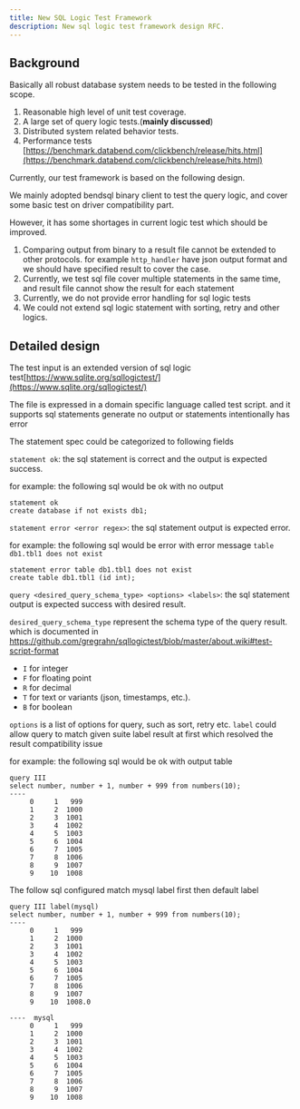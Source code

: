 ```yaml
---
title: New SQL Logic Test Framework
description: New sql logic test framework design RFC.
---
```


## Background

Basically all robust database system needs to be tested in the following scope.

1. Reasonable high level of unit test coverage.
2. A large set of query logic tests.(**mainly discussed**)
3. Distributed system related behavior tests.
4. Performance tests [https://benchmark.databend.com/clickbench/release/hits.html](https://benchmark.databend.com/clickbench/release/hits.html)

Currently, our test framework is based on the following design.

We mainly adopted bendsql binary client to test the query logic, and cover some basic test on driver compatibility part.

However, it has some shortages in current logic test which should be improved.

1. Comparing output from binary to a result file cannot be extended to other protocols. for example `http_handler` have json output format and we should have specified result to cover the case.
2. Currently, we test sql file cover multiple statements in the same time, and result file cannot show the result for each statement
3. Currently, we do not provide error handling for sql logic tests
4. We could not extend sql logic statement with sorting, retry and other logics.

## Detailed design

The test input is an extended version of sql logic test[https://www.sqlite.org/sqllogictest/](https://www.sqlite.org/sqllogictest/)

The file is expressed in a domain specific language called test script. and it supports sql statements generate no output or statements intentionally has error

The statement spec could be categorized to following fields

`statement ok`: the sql statement is correct and the output is expected success.

for example: the following sql would be ok with no output

```text
statement ok
create database if not exists db1;
```

`statement error <error regex>`: the sql statement output is expected error.

for example: the following sql would be error with error message `table db1.tbl1 does not exist`

```text
statement error table db1.tbl1 does not exist
create table db1.tbl1 (id int);
```

`query <desired_query_schema_type> <options> <labels>`: the sql statement output is expected success with desired result.

`desired_query_schema_type` represent the schema type of the query result. which is documented in https://github.com/gregrahn/sqllogictest/blob/master/about.wiki#test-script-format

- `I` for integer
- `F` for floating point
- `R` for decimal
- `T` for text or variants (json, timestamps, etc.).
- `B` for boolean

`options` is a list of options for query, such as sort, retry etc.
`label` could allow query to match given suite label result at first which resolved the result compatibility issue

for example: the following sql would be ok with output table

```text
query III
select number, number + 1, number + 999 from numbers(10);
----
     0     1   999
     1     2  1000
     2     3  1001
     3     4  1002
     4     5  1003
     5     6  1004
     6     7  1005
     7     8  1006
     8     9  1007
     9    10  1008
```

The follow sql configured match mysql label first then default label

```text
query III label(mysql)
select number, number + 1, number + 999 from numbers(10);
----
     0     1   999
     1     2  1000
     2     3  1001
     3     4  1002
     4     5  1003
     5     6  1004
     6     7  1005
     7     8  1006
     8     9  1007
     9    10  1008.0

----  mysql
     0     1   999
     1     2  1000
     2     3  1001
     3     4  1002
     4     5  1003
     5     6  1004
     6     7  1005
     7     8  1006
     8     9  1007
     9    10  1008
```
